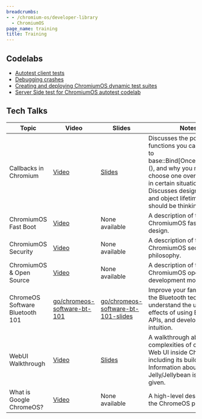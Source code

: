```yaml
---
breadcrumbs:
- - /chromium-os/developer-library
  - ChromiumOS
page_name: training
title: Training
---
```


## Codelabs

* [Autotest client tests](/chromium-os/developer-library/training/codelabs/autotest-client-tests)
* [Debugging crashes](/chromium-os/developer-library/training/codelabs/debugging-crashes)
* [Creating and deploying ChromiumOS dynamic test suites](/chromium-os/developer-library/training/codelabs/dynamic-suite-codelab)
* [Server Side test for ChromiumOS autotest codelab](/chromium-os/developer-library/training/codelabs/server-side-test)

## Tech Talks

<table>
  <thead>
    <tr>
      <th scope="col">Topic</th>
      <th scope="col">Video</th>
      <th scope="col">Slides</th>
      <th scope="col">Notes</th>
    </tr>
  </thead>
  <tbody>
    <tr>
      <td>Callbacks in Chromium</td>
      <td>
        <a href="http://goto.google.com/callbacks-in-chromium-video"
           target="_blank">
          Video
        </a>
      </td>
      <td>
        <a href="http://goto.google.com/callbacks-in-chromium-slides"
           target="_blank">
          Slides
        </a>
      </td>
      <td>
        Discusses the pointers and functions you can provide to
        base::Bind[Once/Repeating](), and why you might choose one over the
        other in certain situations. Discusses design patterns and object
        lifetimes you should be thinking about.
      </td>
    </tr>
    <tr>
      <td>ChromiumOS Fast Boot</td>
      <td>
        <a href="http://www.youtube.com/watch?v=mTFfl7AjNfI" target="_blank">
          Video
        </a>
      </td>
      <td>None available</td>
      <td>A description of the ChromiumOS fast bootup design.</td>
    </tr>
    <tr>
      <td>ChromiumOS Security</td>
      <td>
        <a href="http://www.youtube.com/watch?v=A9WVmNfgjtQ" target="_blank">
          Video
        </a>
      </td>
      <td>None available</td>
      <td>A description of the ChromiumOS security philosophy.</td>
    </tr>
    <tr>
      <td>ChromiumOS & Open Source</td>
      <td>
        <a href="http://www.youtube.com/watch?v=KA5RQv9mBoY" target="_blank">
          Video
        </a>
      </td>
      <td>None available</td>
      <td>A description of the ChromiumOS open source development model.</td>
    </tr>
    <tr>
      <td>ChromeOS Software Bluetooth 101</td>
      <td>
        <a href="http://goto.google.com/chromeos-software-bt-101"
           target="_blank">
          go/chromeos-software-bt-101
        </a>
      </td>
      <td>
        <a href="http://goto.google.com/chromeos-software-bt-101-slides"
           target="_blank">
          go/chromeos-software-bt-101-slides
        </a>
      </td>
      <td>
        Improve your familiarity with the Bluetooth technology, understand the
        underlying effects of using Bluetooth APIs, and develop debug intuition.
      </td>
    </tr>
    <tr>
      <td>WebUI Walkthrough</td>
      <td>
        <a href="https://drive.google.com/file/d/1bKDsNKP-HdcVCpo3YsgeEdrkrOFp1ABV/view"
            target="_blank">
          Video
        </a>
      </td>
      <td>
        <a href="https://docs.google.com/presentation/d/1HxbpU0js2rqmH2Mb90PIF_Z7g3MYb04ACXngQZfLGfU/edit?usp=sharing"
           target="_blank">
          Slides
        </a>
      </td>
      <td>
        A walkthrough about the complexities of creating Web UI inside Chromium,
        including its build process. Information about Jelly/Jellybean is also
        given.
      </td>
    </tr>
    <tr>
      <td>What is Google ChromeOS?</td>
      <td>
        <a href="https://www.youtube.com/watch?v=LwVX42Amcak" target="_blank">
          Video
        </a>
      </td>
      <td>None available</td>
      <td>A high-level description of the ChromeOS product.</td>
    </tr>
  </tbody>
</table>

</div>
</div>